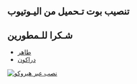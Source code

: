 ## تنصيب بوت تـحميل من اليـوتيوب 

    
## شـكرا للـمطورين
* [طاهر](https://t.me/T2R_9) 
* [دراكون](https://t.me/Dragon_2022_D)

[![نصب عبر هيروكو](https://www.herokucdn.com/deploy/button.svg)](https://heroku.com/deploy?template=https://github.com/taher-1/YouTube1)
